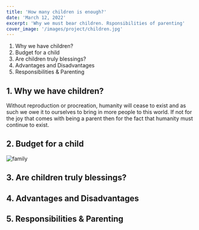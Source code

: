```yaml
---
title: 'How many children is enough?'
date: 'March 12, 2022'
excerpt: 'Why we must bear children. Rsponsibilities of parenting'
cover_image: '/images/project/children.jpg'
---
```


1. Why we have children?
2. Budget for a child
3. Are children truly blessings?
4. Advantages and Disadvantages 
5. Responsibilities & Parenting
	
	
## 1. Why we have children?
	
Without reproduction or procreation, humanity will cease to exist and as such we owe it to ourselves to bring in more people to this world. If not for the joy that comes with being a parent then for the fact that humanity must continue to exist.
	
## 2. Budget for a child

![family](/post_img/family.jpg)

## 3. Are children truly blessings?
## 4. Advantages and Disadvantages 
## 5. Responsibilities & Parenting

